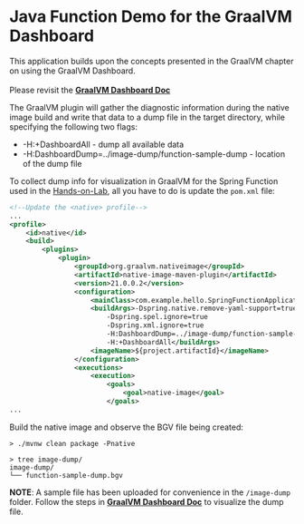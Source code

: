 # Java Function Demo for the GraalVM Dashboard

This application builds upon the concepts presented in the GraalVM chapter on using the GraalVM Dashboard.
<br><br>
Please revisit the **[GraalVM Dashboard Doc](../../graalvm/multithreading-demo/README.md)**

The GraalVM plugin will gather the diagnostic information during the native image build and write that data to a dump file in the target directory,
while specifying the following two flags:
* -H:+DashboardAll - dump all available data
* -H:DashboardDump=../image-dump/function-sample-dump - location of the dump file

To collect dump info for visualization in GraalVM for the Spring Function used in the [Hands-on-Lab](../spring-native-app/README.md), 
all you have to do is update the `pom.xml` file: 
```xml
<!--Update the <native> profile-->
...
<profile>
    <id>native</id>
    <build>
        <plugins>
            <plugin>
                <groupId>org.graalvm.nativeimage</groupId>
                <artifactId>native-image-maven-plugin</artifactId>
                <version>21.0.0.2</version>
                <configuration>
                    <mainClass>com.example.hello.SpringFunctionApplication</mainClass>
                    <buildArgs>-Dspring.native.remove-yaml-support=true
                        -Dspring.spel.ignore=true
                        -Dspring.xml.ignore=true
                        -H:DashboardDump=../image-dump/function-sample-dump
                        -H:+DashboardAll</buildArgs>
                    <imageName>${project.artifactId}</imageName>
                </configuration>
                <executions>
                    <execution>
                        <goals>
                            <goal>native-image</goal>
                        </goals>
...
```
Build the native image and observe the BGV file being created:
```shell
> ./mvnw clean package -Pnative

> tree image-dump/
image-dump/
└── function-sample-dump.bgv
```

**NOTE**: A sample file has been uploaded for convenience in the `/image-dump` folder. 
Follow the steps in **[GraalVM Dashboard Doc](../../graalvm/multithreading-demo/README.md)** to visualize the dump file.
